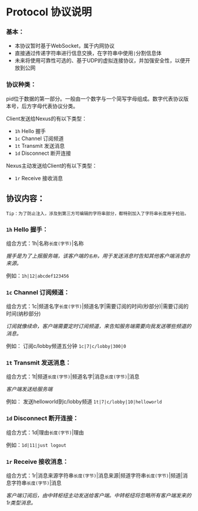# Protocol 协议说明

### 基本：

 - 本协议暂时基于WebSocket，属于内网协议
 - 直接通过传递字符串进行信息交换，在字符串中使用`|`分割信息体
 - 未来将使用可靠性可选的、基于UDP的虚拟连接协议，并加强安全性，以便开放到公网

### 协议种类：

pid位于数据的第一部分。一般由一个数字与一个简写字母组成。数字代表协议版本号，后方字母代表协议分类。

Client发送给Nexus的有以下类型：

 - `1h` Hello 握手
 - `1c` Channel 订阅频道
 - `1t` Transmit 发送消息
 - `1d` Disconnect 断开连接

Nexus主动发送给Client的有以下类型：

- `1r` Receive 接收消息

## 协议内容：

`Tip：为了防止注入，涉及到第三方可编辑的字符串部分，都特别加入了字符串长度用于检验。`

### `1h` Hello 握手：

组合方式：1h|名称`长度(字节)`|名称

_握手是为了上报服务端，该客户端的`名称`，用于发送消息时告知其他客户端消息的来源。_

例如：`1h|12|abcdef123456`

### `1c` Channel 订阅频道：

组合方式：1c|频道名字`长度(字节)`|频道名字|需要订阅的时间(秒部分)|需要订阅的时间(纳秒部分)

_订阅就像续命，客户端需要定时订阅频道，来告知服务端需要向我发送哪些频道的消息。_

例如：
订阅c/lobby频道五分钟 `1c|7|c/lobby|300|0`

### `1t` Transmit 发送消息：

组合方式：1t|频道`长度(字节)`|频道名字|消息`长度(字节)`|消息

_客户端发送给服务端_

例如：
发送helloworld到c/lobby频道 `1t|7|c/lobby|10|helloworld`

### `1d` Disconnect 断开连接：

组合方式：1d|理由`长度(字节)`|理由

例如：`1d|11|just logout`


### `1r` Receive 接收消息：

组合方式：1r|消息来源字符串`长度(字节)`|消息来源|频道字符串`长度(字节)`|频道|消息字符串`长度(字节)`|消息

_客户端订阅后，由中转枢纽主动发送给客户端。中转枢纽将忽略所有客户端发来的1r类型消息。_
